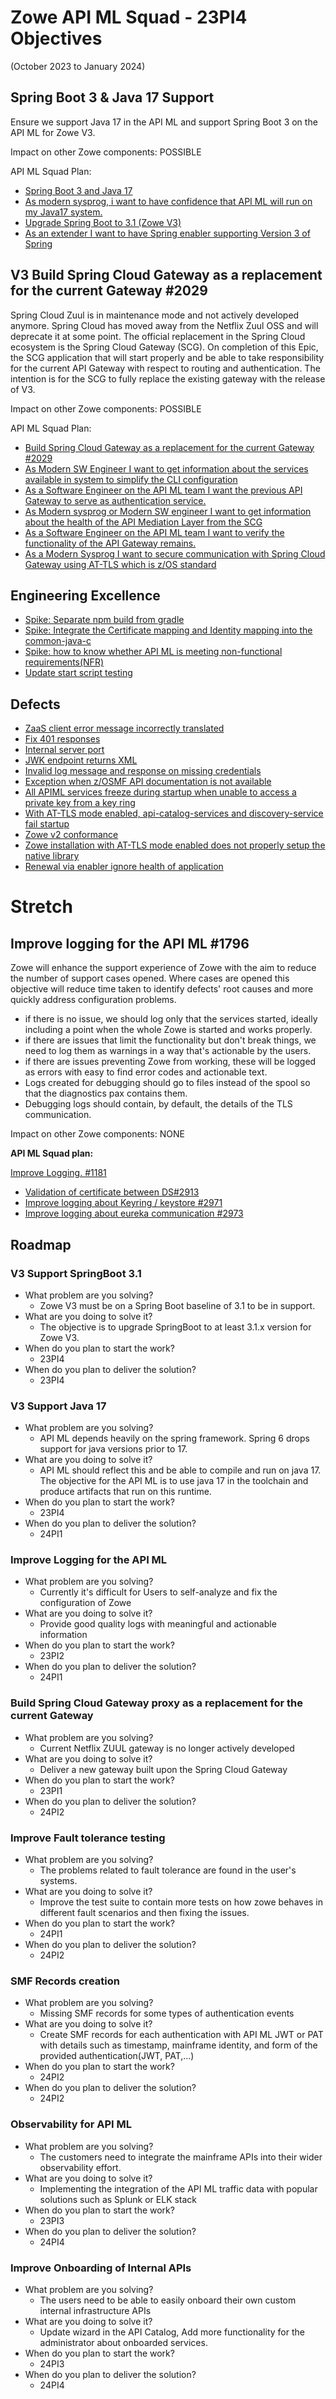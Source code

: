 # Zowe API ML Squad - 23PI4 Objectives  
(October 2023 to January 2024)

## Spring Boot 3 & Java 17 Support

Ensure we support Java 17 in the API ML and support Spring Boot 3 on the API ML for Zowe V3.

Impact on other Zowe components: POSSIBLE

API ML Squad Plan:
- [Spring Boot 3 and Java 17](https://github.com/zowe/api-layer/issues/3113) 
- [As modern sysprog, i want to have confidence that API ML will run on my Java17 system.](https://github.com/zowe/api-layer/issues/2891)
- [Upgrade Spring Boot to 3.1 (Zowe V3)](https://github.com/zowe/api-layer/issues/2959)
- [As an extender I want to have Spring enabler supporting Version 3 of Spring](https://github.com/zowe/api-layer/issues/3114)

## V3 Build Spring Cloud Gateway as a replacement for the current Gateway #2029

Spring Cloud Zuul is in maintenance mode and not actively developed anymore. Spring Cloud has moved away from the Netflix Zuul OSS and will deprecate it at some point. The official replacement in the Spring Cloud ecosystem is the Spring Cloud Gateway (SCG). On completion of this Epic, the SCG application that will start properly and be able to take responsibility for the current API Gateway with respect to routing and authentication. The intention is for the SCG to fully replace the existing gateway with the release of V3.  

Impact on other Zowe components: POSSIBLE

API ML Squad Plan:  
- [Build Spring Cloud Gateway as a replacement for the current Gateway #2029](https://github.com/zowe/api-layer/issues/2029)
- [As Modern SW Engineer I want to get information about the services available in system to simplify the CLI configuration](https://github.com/zowe/api-layer/issues/3109)
- [As a Software Engineer on the API ML team I want the previous API Gateway to serve as authentication service.](https://github.com/zowe/api-layer/issues/3110)
- [As Modern sysprog or Modern SW engineer I want to get information about the health of the API Mediation Layer from the SCG](https://github.com/zowe/api-layer/issues/3111)
- [As a Software Engineer on the API ML team I want to verify the functionality of the API Gateway remains.](https://github.com/zowe/api-layer/issues/3112)
- [As a Modern Sysprog I want to secure communication with Spring Cloud Gateway using AT-TLS which is z/OS standard](https://github.com/zowe/api-layer/issues/2038)

## Engineering Excellence

- [Spike: Separate npm build from gradle](https://github.com/zowe/api-layer/issues/3049) 
- [Spike: Integrate the Certificate mapping and Identity mapping into the common-java-c](https://github.com/zowe/api-layer/issues/2918) 
- [Spike: how to know whether API ML is meeting non-functional requirements(NFR)](https://github.com/zowe/api-layer/issues/2288) 
- [Update start script testing](https://github.com/zowe/api-layer/issues/2130) 

## Defects

- [ZaaS client error message incorrectly translated](https://github.com/zowe/api-layer/issues/3038)
- [Fix 401 responses](https://github.com/zowe/api-layer/issues/3007)
- [Internal server port](https://github.com/zowe/api-layer/issues/2968)
- [JWK endpoint returns XML](https://github.com/zowe/api-layer/issues/2962) 
- [Invalid log message and response on missing credentials](https://github.com/zowe/api-layer/issues/2902) 
- [Exception when z/OSMF API documentation is not available](https://github.com/zowe/api-layer/issues/2837) 
- [All APIML services freeze during startup when unable to access a private key from a key ring](https://github.com/zowe/api-layer/issues/2822) 
- [With AT-TLS mode enabled, api-catalog-services and discovery-service fail startup](https://github.com/zowe/api-layer/issues/2795)  
- [Zowe v2 conformance](https://github.com/zowe/api-layer/issues/2794) 
- [Zowe installation with AT-TLS mode enabled does not properly setup the native library](https://github.com/zowe/api-layer/issues/2792) 
- [Renewal via enabler ignore health of application](https://github.com/zowe/api-layer/issues/1401) 


# Stretch

## Improve logging for the API ML #1796

Zowe will enhance the support experience of Zowe with the aim to reduce the number of support cases opened. Where cases are opened this objective will reduce time taken to identify defects' root causes and more quickly address configuration problems.  

- if there is no issue, we should log only that the services started, ideally including a point when the whole Zowe is started and works properly. 
- if there are issues that limit the functionality but don't break things, we need to log them as warnings in a way that's actionable by the users.  
- if there are issues preventing Zowe from working, these will be logged as errors with easy to find error codes and actionable text.  
- Logs created for debugging should go to files instead of the spool so that the diagnostics pax contains them.  
- Debugging logs should contain, by default, the details of the TLS communication.

Impact on other Zowe components: NONE

**API ML Squad plan:**  

[Improve Logging. #1181](https://github.com/zowe/api-layer/issues/1181) 
- [Validation of certificate between DS#2913](https://github.com/zowe/api-layer/issues/2913)  
- [Improve logging about Keyring / keystore #2971](https://github.com/zowe/api-layer/issues/2971)
- [Improve logging about eureka communication #2973](https://github.com/zowe/api-layer/issues/2973)

## Roadmap

### V3 Support SpringBoot 3.1

- What problem are you solving?
  - Zowe V3 must be on a Spring Boot baseline of 3.1 to be in support.  
- What are you doing to solve it?
  - The objective is to upgrade SpringBoot to at least 3.1.x version for Zowe V3.
- When do you plan to start the work?
  - 23PI4
- When do you plan to deliver the solution?
  - 23PI4

### V3 Support Java 17

- What problem are you solving?
  - API ML depends heavily on the spring framework. Spring 6 drops support for java versions prior to 17. 
- What are you doing to solve it?
  - API ML should reflect this and be able to compile and run on java 17. The objective for the API ML is to use java 17 in the toolchain and produce artifacts that run on this runtime.
- When do you plan to start the work?
  - 23PI4
- When do you plan to deliver the solution?
  - 24PI1

### Improve Logging for the API ML

- What problem are you solving?
  - Currently it's difficult for Users to self-analyze and fix the configuration of Zowe
- What are you doing to solve it?
  - Provide good quality logs with meaningful and actionable information
- When do you plan to start the work?
  - 23PI2
- When do you plan to deliver the solution?
  - 24PI1

### Build Spring Cloud Gateway proxy as a replacement for the current Gateway

- What problem are you solving?
  - Current Netflix ZUUL gateway is no longer actively developed
- What are you doing to solve it?
  - Deliver a new gateway built upon the Spring Cloud Gateway
- When do you plan to start the work?
  - 23PI1
- When do you plan to deliver the solution?
  - 24PI2

### Improve Fault tolerance testing

- What problem are you solving?
  - The problems related to fault tolerance are found in the user's systems.
- What are you doing to solve it?
  - Improve the test suite to contain more tests on how zowe behaves in different fault scenarios and then fixing the issues.
- When do you plan to start the work?
  - 24PI1
- When do you plan to deliver the solution?
  - 24PI2

### SMF Records creation

- What problem are you solving?
  - Missing SMF records for some types of authentication events
- What are you doing to solve it?
  - Create SMF records for each authentication with API ML JWT or PAT with details such as timestamp, mainframe identity, and form of the provided authentication(JWT, PAT,...)
- When do you plan to start the work?
  - 24PI2
- When do you plan to deliver the solution?
  - 24PI2

### Observability for API ML

- What problem are you solving?
  - The customers need to integrate the mainframe APIs into their wider observability effort.
- What are you doing to solve it?
  - Implementing the integration of the API ML traffic data with popular solutions such as Splunk or ELK stack
- When do you plan to start the work?
  - 23PI3
- When do you plan to deliver the solution?
  - 24PI4

### Improve Onboarding of Internal APIs

- What problem are you solving?
  - The users need to be able to easily onboard their own custom internal infrastructure APIs
- What are you doing to solve it?
  - Update wizard in the API Catalog, Add more functionality for the administrator about onboarded services.
- When do you plan to start the work?
  - 24PI3
- When do you plan to deliver the solution?
  - 24PI4


